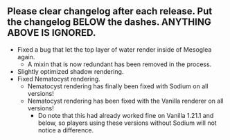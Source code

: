 Please clear changelog after each release.
Put the changelog BELOW the dashes. ANYTHING ABOVE IS IGNORED.
-----------------
- Fixed a bug that let the top layer of water render inside of Mesoglea again.
  - A mixin that is now redundant has been removed in the process.
- Slightly optimized shadow rendering.
- Fixed Nematocyst rendering.
  - Nematocyst rendering has finally been fixed with Sodium on all versions!
  - Nematocyst rendering has been fixed with the Vanilla renderer on all versions!
    - Do note that this had already worked fine on Vanilla 1.21.1 and below, so players using these versions without Sodium will not notice a difference.

